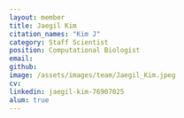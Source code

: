 ```yaml
---
layout: member
title: Jaegil Kim
citation_names: "Kim J"
category: Staff Scientist
position: Computational Biologist
email:
github: 
image: /assets/images/team/Jaegil_Kim.jpeg
cv:
linkedin: jaegil-kim-76907025
alum: true
---
```


